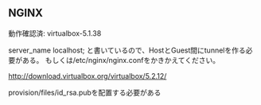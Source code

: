 ## NGINX
  動作確認済: virtualbox-5.1.38
  
  server_name  localhost; 
  と書いているので、HostとGuest間にtunnelを作る必要がある。
  もしくは/etc/nginx/nginx.confをかきかえてください。


  http://download.virtualbox.org/virtualbox/5.2.12/

  provision/files/id_rsa.pubを配置する必要がある

